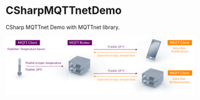 # CSharpMQTTnetDemo
CSharp MQTTnet Demo with MQTTnet library.


![image](./snapshots/mqtt-publish-subscribe.png)
